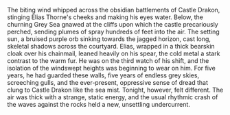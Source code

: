 The biting wind whipped across the obsidian battlements of Castle Drakon, stinging Elias Thorne's cheeks and making his eyes water.  Below, the churning Grey Sea gnawed at the cliffs upon which the castle precariously perched, sending plumes of spray hundreds of feet into the air. The setting sun, a bruised purple orb sinking towards the jagged horizon, cast long, skeletal shadows across the courtyard.  Elias, wrapped in a thick bearskin cloak over his chainmail, leaned heavily on his spear, the cold metal a stark contrast to the warm fur.  He was on the third watch of his shift, and the isolation of the windswept heights was beginning to wear on him.  For five years, he had guarded these walls, five years of endless grey skies, screeching gulls, and the ever-present, oppressive sense of dread that clung to Castle Drakon like the sea mist.  Tonight, however, felt different.  The air was thick with a strange, static energy, and the usual rhythmic crash of the waves against the rocks held a new, unsettling undercurrent.
